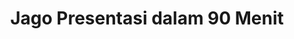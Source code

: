 ---
layout:   certificate
title:    "Jago Presentasi dalam 90 Menit"
slug:     presentasi
category: skillacademy
issuer:   "Skill Academy"
---